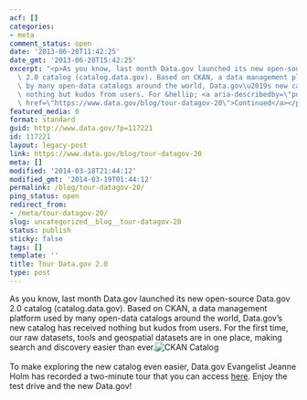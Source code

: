 ```yaml
---
acf: []
categories:
- meta
comment_status: open
date: '2013-06-20T11:42:25'
date_gmt: '2013-06-20T15:42:25'
excerpt: "<p>As you know, last month Data.gov launched its new open-source Data.gov\
  \ 2.0 catalog (catalog.data.gov). Based on CKAN, a data management platform used\
  \ by many open-data catalogs around the world, Data.gov\u2019s new catalog has received\
  \ nothing but kudos from users. For &hellip; <a aria-describedby=\"post-title-117221\"\
  \ href=\"https://www.data.gov/blog/tour-datagov-20\">Continued</a></p>\n"
featured_media: 0
format: standard
guid: http://www.data.gov/?p=117221
id: 117221
layout: legacy-post
link: https://www.data.gov/blog/tour-datagov-20
meta: []
modified: '2014-03-18T21:44:12'
modified_gmt: '2014-03-19T01:44:12'
permalink: /blog/tour-datagov-20/
ping_status: open
redirect_from:
- /meta/tour-datagov-20/
slug: uncategorized__blog__tour-datagov-20
status: publish
sticky: false
tags: []
template: ''
title: Tour Data.gov 2.0
type: post
---
```

As you know, last month Data.gov launched its new open-source Data.gov 2.0 catalog (catalog.data.gov). Based on CKAN, a data management platform used by many open-data catalogs around the world, Data.gov’s new catalog has received nothing but kudos from users. For the first time, our raw datasets, tools and geospatial datasets are in one place, making search and discovery easier than ever.![CKAN Catalog](https://s3.amazonaws.com/bsp-ocsit-prod-east-appdata/datagov/wordpress/2013/10/Data_catalog.jpg)  
   
To make exploring the new catalog even easier, Data.gov Evangelist Jeanne Holm has recorded a two-minute tour that you can access [here](http://www.data.gov/training-videos/CKAN%20Webinar.wmv "CKAN Webinar"). Enjoy the test drive and the new Data.gov!


